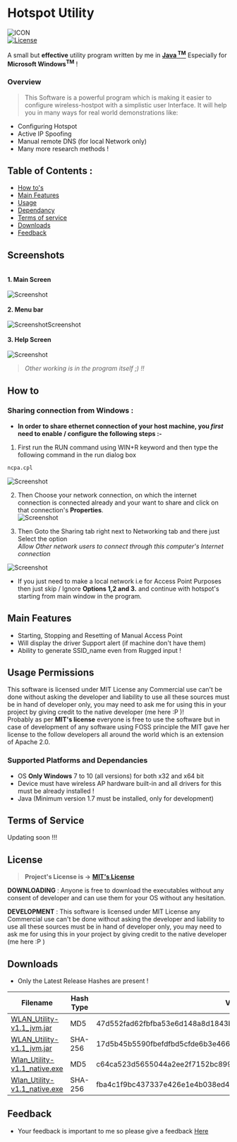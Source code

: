# Hotspot Utility
![ICON](https://github.com/CodyNeeraj/Hotspot_Utility/blob/master/src/icons/about_side_icon.png?raw=true)<br>
[![License](https://img.shields.io/badge/license-MIT-green)](https://github.com/CodyNeeraj/Hotspot_Utility/blob/master/LICENSE)<br>

A small but **effective** utility program written by me in **[Java<sup> TM</sup>](https://www.oracle.com/in/java/technologies/javase/javase-jdk8-downloads.html)** Especially for  **Microsoft Windows**<sup>**TM**</sup>  !

### Overview
 >This Software is a powerful program which is making it easier to configure wireless-hostpot with a simplistic user Interface.
It will help you in many ways for real world demonstrations like:
 - Configuring Hotspot
 - Active IP Spoofing
 - Manual remote DNS (for local Network only)
 - Many more research methods !

## Table of Contents :
 - [How to's](#how-to)
 - [Main Features](#main-features)
 - [Usage](#usage-permissions)
 - [Dependancy](#supported-platforms-and-dependancies)
 - [Terms of service](#terms-of-services)
 - [Downloads](#downloads)
 - [Feedback](#feedback)

 
## Screenshots
<br>**1. Main Screen**<br><br>
![Screenshot](https://github.com/CodyNeeraj/Hotspot_Utility/blob/master/images/main_screen.png?raw=true "Main Screen")
<br><br>**2. Menu bar**<br><br>
![ScreenshotScreenshot](https://github.com/CodyNeeraj/Hotspot_Utility/blob/master/images/main_screen_menubar.png?raw=true "Menu bar")
<br><br>**3. Help Screen**<br><br>
![Screenshot](https://github.com/CodyNeeraj/Hotspot_Utility/blob/master/images/main_screen_help.png?raw=true "Help Screen")


> *Other working is in the program itself ;) !!*


## How to
### Sharing connection from Windows :
- **In order to share ethernet connection of your host machine, you *first* need to enable / configure the following steps :-**
1. First run the RUN command using WIN+R keyword and then type the following command in the run dialog box

```bash
ncpa.cpl
``` 
![Screenshot](https://github.com/CodyNeeraj/Hotspot_Utility/blob/master/images/run_ncpa.png?raw=true "Run Command")
<br>
 
2. Then Choose your network connection, on which the internet connection is connected already and your want to share and click on that connection's **Properties**.<br>
![Screenshot](https://github.com/CodyNeeraj/Hotspot_Utility/blob/master/images/network_connections.png?raw=true "Connection's Properties")<br>

3. Then Goto the Sharing tab right next to Networking tab and there just Select the option <br> *Allow Other network users to connect through this computer's Internet connection* <br>


![Screenshot](https://github.com/CodyNeeraj/Hotspot_Utility/blob/master/images/network_sharing.png?raw=true "Network Sharing")
<br>

- If you just need to make a local network i.e for Access Point Purposes then just skip / Ignore **Options 1,2 and 3.** and continue with hotspot's starting from main window in the program.


## Main Features
 - Starting, Stopping and Resetting of Manual Access Point
 - Will display the driver Support alert (if machine don't have them)
 - Ability to generate SSID_name even from Rugged input !

## Usage Permissions
This software is licensed under MIT License any Commercial use can't be done without asking the developer and liability to use all these sources must be in hand of developer only, you may need to ask me for using this in your project by giving credit to the native developer (me here :P )!<br>Probably as per **MIT's license** everyone is free to use the software but in case of development of any software using FOSS principle the MIT gave her license to the follow developers all around the world which is an extension of Apache 2.0.
 
### Supported Platforms and Dependancies
  - OS **Only Windows** 7 to 10 (all versions) for both x32 and x64 bit
 - Device must have wireless AP hardware built-in and all drivers for this must be already installed !
  - Java  (Minimum version 1.7 must be installed, only for development)

## Terms of Service
Updating soon !!!

## License
> **Project's License is ->** **[MIT's License](https://opensource.org/licenses/MIT)**
 
  **DOWNLOADING** :
Anyone is free to download the executables without any consent of developer and can use them for your OS without any hesitation.
 
**DEVELOPMENT** :
This software is licensed under MIT License any Commercial use can't be done without asking the developer and liability to use all these sources must be in hand of developer only, you may need to ask me for using this in your project by giving credit to the native developer (me here :P )
## Downloads
- Only the Latest Release Hashes are present !

|Filename|Hash Type|Value
|--|--|--
| [WLAN_Utility-v1.1_jvm.jar](https://github.com/CodyNeeraj/Hotspot_Utility/releases/download/v1.1/WLAN_Utility-v1.1_jvm.jar) | MD5 | 47d552fad62fbfba53e6d148a8d1843b
|[WLAN_Utility-v1.1_jvm.jar](https://github.com/CodyNeeraj/Hotspot_Utility/releases/download/v1.1/WLAN_Utility-v1.1_jvm.jar)|SHA-256| 17d5b45b5590fbefdfbd5cfde6b3e4663a238833395dbd8fa310542ed9d45155
|[Wlan_Utility-v1.1_native.exe](https://github.com/CodyNeeraj/Hotspot_Utility/releases/download/v1.1/Wlan_Utility-v1.1_native.exe)|MD5|c64ca523d5655044a2ee2f7152bc899d
|[Wlan_Utility-v1.1_native.exe](https://github.com/CodyNeeraj/Hotspot_Utility/releases/download/v1.1/Wlan_Utility-v1.1_native.exe)|SHA-256|fba4c1f9bc437337e426e1e4b038ed4ade2f3b5d3e54497711ce69b95759b4bc

 ## Feedback
 - Your feedback is important to me so please give a feedback  [Here](https://forms.gle/ZkyanznFEqpLrrWf8)


